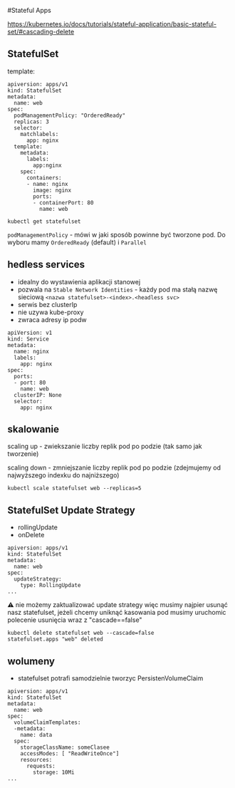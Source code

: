 #Stateful Apps

https://kubernetes.io/docs/tutorials/stateful-application/basic-stateful-set/#cascading-delete

## StatefulSet

template:
```
apiversion: apps/v1
kind: StatefulSet
metadata:
  name: web
spec:
  podManagementPolicy: "OrderedReady"
  replicas: 3
  selector:
    matchlabels:
      app: nginx
  template:
    metadata:
      labels:
        app:nginx
    spec:
      containers:
      - name: nginx
        image: nginx
        ports:
        - containerPort: 80
          name: web
```

```
kubectl get statefulset
```

`podManagementPolicy` - mówi w jaki sposób powinne być tworzone pod. Do wyboru mamy `OrderedReady` (default) i `Parallel`

## hedless services

- idealny do wystawienia aplikacji stanowej 
- pozwala na `Stable Network Identities` - każdy pod ma stałą nazwę sieciową `<nazwa statefulset>-<index>.<headless svc>`
- serwis bez clusterIp
- nie uzywa kube-proxy
- zwraca adresy ip podw

```
apiVersion: v1
kind: Service
metadata:
  name: nginx
  labels:
    app: nginx
spec:
  ports:
  - port: 80
    name: web
  clusterIP: None
  selector:
    app: nginx
```

## skalowanie

scaling up - zwiekszanie liczby replik pod po podzie (tak samo jak tworzenie)

scaling down - zmniejszanie liczby replik pod po podzie (zdejmujemy od najwyższego indexku do najniższego)

```
kubectl scale statefulset web --replicas=5
```

## StatefulSet Update Strategy

- rollingUpdate
- onDelete

```
apiversion: apps/v1
kind: StatefulSet
metadata:
  name: web
spec:
  updateStrategy:
    type: RollingUpdate
...
```

⚠️ nie możemy zaktualizować update strategy więc musimy najpier usunąć nasz statefulset, jeżeli chcemy uniknąć kasowania pod musimy uruchomic polecenie usunięcia wraz z "cascade==false"

```
kubectl delete statefulset web --cascade=false
statefulset.apps "web" deleted
```

## wolumeny

- statefulset potrafi samodzielnie tworzyc PersistenVolumeClaim

```
apiversion: apps/v1
kind: StatefulSet
metadata:
  name: web
spec:
  volumeClaimTemplates:
  -metadata:
    name: data
  spec:
    storageClassName: someClasee
    accessModes: [ "ReadWriteOnce"]
    resources:
      requests:
        storage: 10Mi
...
```